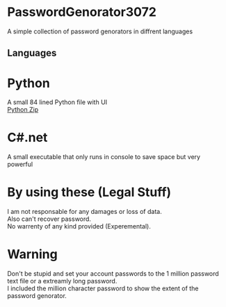 # PasswordGenorator3072
A simple collection of password genorators in diffrent languages
## Languages
# Python
A small 84 lined Python file with UI<br/>
<a href="https://github.com/Haz001/PasswordGenorator3072/archive/1.zip">Python Zip</a>
# C#.net
A small executable that only runs in console to save space but very powerful
# By using these (Legal Stuff)
I am not responsable for any damages or loss of data.<br/>
Also can't recover password.<br/>
No warrenty of any kind provided (Experemental).
# Warning
Don't be stupid and set your account passwords to the 1 million password text file or a extreamly long password.<br/>
I included the million character password to show the extent of the password genorator.

